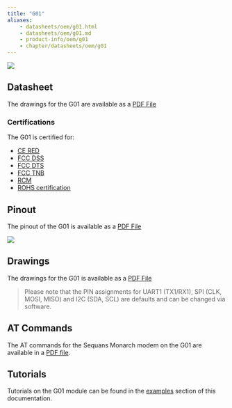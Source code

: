```yaml
---
title: "G01"
aliases:
    - datasheets/oem/g01.html
    - datasheets/oem/g01.md
    - product-info/oem/g01
    - chapter/datasheets/oem/g01
---
```


![](/gitbook/assets/g01-1.png)

## Datasheet

The drawings for the G01 are available as a [PDF File](/gitbook/assets/specsheets/Pycom_002_Specsheets_G01_v2.pdf)

### Certifications
The G01 is certified for:
* [CE RED](/gitbook/assets/c03-b0-red-final-g01.pdf)
* [FCC DSS](/gitbook/assets/pycom-2ajmtg01r-fcc-grant-dss.pdf)
* [FCC DTS](/gitbook/assets/pycom-2ajmtg01r-fcc-grant-dts.pdf)
* [FCC TNB](/gitbook/assets/pycom-2ajmtg01r-fcc-grant-tnb.pdf)
* [RCM](/gitbook/assets/RCM-G01.zip)
* [ROHS certification](/gitbook/assets/c03-b0-red-final.pdf)


## Pinout

The pinout of the G01 is available as a [PDF File](/gitbook/assets/g01-pinout.pdf)


![](/gitbook/assets/g01-pinout.png)

## Drawings

The drawings for the G01 is available as a [PDF File](/gitbook/assets/g01-drawing.pdf)


> Please note that the PIN assignments for UART1 \(TX1/RX1\), SPI \(CLK, MOSI, MISO\) and I2C \(SDA, SCL\) are defaults and can be changed via software.


## AT Commands

The AT commands for the Sequans Monarch modem on the G01 are available in a [PDF file](/gitbook/assets/Monarch-LR5110-ATCmdRefMan-rev6_noConfidential.pdf).

## Tutorials

Tutorials on the G01 module can be found in the [examples](/tutorials/) section of this documentation.
